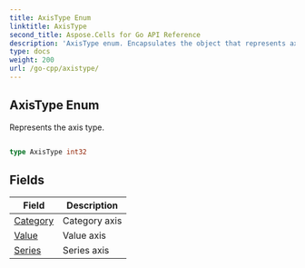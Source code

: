 ```yaml
---
title: AxisType Enum 
linktitle: AxisType
second_title: Aspose.Cells for Go API Reference
description: 'AxisType enum. Encapsulates the object that represents axistype in Go.'
type: docs
weight: 200
url: /go-cpp/axistype/
---
```


## AxisType Enum

Represents the axis type.

```go

type AxisType int32


```

## Fields

| Field | Description |
| --- | --- |
|[Category](./category/) | Category axis | 
|[Value](./value/) | Value axis | 
|[Series](./series/) | Series axis | 
